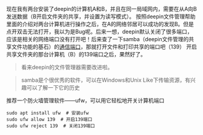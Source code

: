 现在我有两台安装了deepin的计算机A和B，并且在同一局域网内，需要在从A向B发送数据（B开启文件夹的共享，并设置为读写模式）。
按照deepin文件管理帮助里面的介绍对两台计算机进行操作之后，在A的网络邻居可以成功的发现B。但是点开双击无法打开，我以为是Bug呢。后来一想，deepin默认关闭了很多端口，应该是相关的网络端口没有打开吧！后来查了一下samba（deepin文件管理的共享文件功能的基石）的[通信端口](https://blog.csdn.net/wangsifu2009/article/details/6780749)，那就打开文件和打印共享的端口吧（139）
开启共享文件夹的那台计算机（B）的139端口之后，果然好了。
>看来deepin的文件管理器需要改进啦。

>samba是个很优秀的软件，可以在Windows和Unix Like下传输资源，有兴趣可以了解一下它的历史

推荐一个防火墙管理软件——ufw，可以用它轻松地开关计算机端口
```
sudo apt install ufw  # 安装ufw
sudo ufw allow 139  # 开启139端口
sudo ufw reject 139  # 关闭139端口
```
